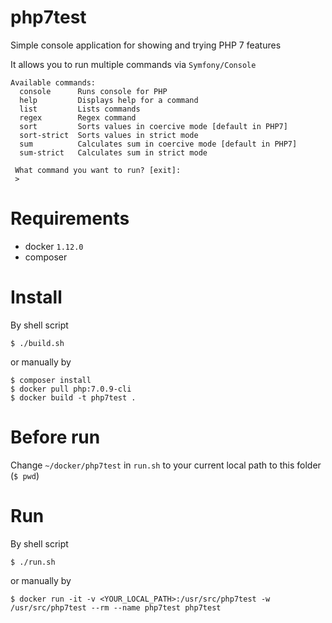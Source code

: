 php7test
========

Simple console application for showing and trying PHP 7 features

It allows you to run multiple commands via `Symfony/Console`

    Available commands:
      console      Runs console for PHP
      help         Displays help for a command
      list         Lists commands
      regex        Regex command
      sort         Sorts values in coercive mode [default in PHP7]
      sort-strict  Sorts values in strict mode
      sum          Calculates sum in coercive mode [default in PHP7]
      sum-strict   Calculates sum in strict mode
    
     What command you want to run? [exit]:
     > 

# Requirements

- docker `1.12.0`
- composer

# Install

By shell script 
    
    $ ./build.sh

or manually by

    $ composer install 
    $ docker pull php:7.0.9-cli
    $ docker build -t php7test .

# Before run

Change `~/docker/php7test` in `run.sh` to your current local path to this folder (`$ pwd`)

# Run

By shell script

    $ ./run.sh
    
or manually by

    $ docker run -it -v <YOUR_LOCAL_PATH>:/usr/src/php7test -w /usr/src/php7test --rm --name php7test php7test
